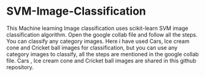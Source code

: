 # SVM-Image-Classification
This Machine learning Image classification uses scikit-learn SVM image classification algorithm.
Open the google collab file and follow all the steps. You can classify any category images.
Here i have used Cars, Ice cream cone and Cricket ball images for classification, but you can use any category images to classify, all the steps are mentioned in the google collab file.
Cars , Ice cream cone and Cricket ball images are shared in this github repository.

